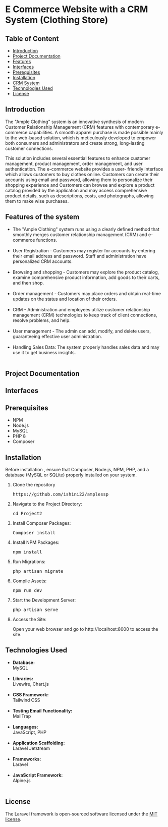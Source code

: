 
# E Commerce Website with a CRM System (Clothing Store)

## Table of Content

- [Introduction](Introduction)
- [Project Documentation](Project-Documentation)
- [Features](Features)
- [Interfaces](Interfaces)
- [Prerequisites](Prerequisites)
- [Installation](Installation)
- [CRM System](CRM-System)
- [Technologies Used](Technologies-Used)
- [License](License)


## Introduction

The "Ample Clothing" system is an innovative synthesis of modern Customer Relationship Management (CRM) features with contemporary e-commerce capabilities. A smooth apparel purchase is made possible mainly to the web-based solution, which is meticulously developed to empower both consumers and administrators and create strong, long-lasting customer connections.

This solution includes several essential features to enhance customer management, product management, order management, and user authentication. The e-commerce website provides a user- friendly interface which allows customers to buy clothes online. Customers can create their accounts using email and password, allowing them to personalize their shopping experience and Customers can browse and explore a product catalog provided by the application and may access comprehensive product details, such as descriptions, costs, and photographs, allowing them to make wise purchases.

## Features of the system

<ul> 
  <li>The "Ample Clothing" system runs using a clearly defined method that smoothly merges customer relationship management (CRM) and e-commerce functions.</li> <br>

<li>User Registration - Customers may register for accounts by entering their email address and password. Staff and administration have personalized CRM accounts.</li> <br>

<li>Browsing and shopping - Customers may explore the product catalog, examine comprehensive product information, add goods to their carts, and then shop.</li> <br>

<li>Order management - Customers may place orders and obtain real-time updates on the status and location of their orders.</li> <br>

<li> CRM - Administration and employees utilize customer relationship management (CRM) technologies to keep track of client connections, resolve problems, and help.</li> <br>

<li> User management - The admin can add, modify, and delete users, guaranteeing effective user administration.</li> <br>

<li> Handling Sales Data: The system properly handles sales data and may use it to get business insights.</li> <br>
</ul>


## Project Documentation


## Interfaces

## Prerequisites
<ul>
<li>NPM</li>
<li>Node.js</li>
<li>MySQL</li>
<li>PHP 8</li>
<li>Composer</li>
</ul>

## Installation
 Before installation , ensure that Composer, Node.js, NPM, PHP, and a database (MySQL or SQLite) properly installed on your system.

<ol><li>Clone the repository
<div class="highlight highlight-source-shell notranslate position-relative overflow-auto" dir="auto" data-snippet-clipboard-copy-content="https://github.com/ishini22/amplessp.git"><pre>https://github.com/ishini22/amplessp</pre></div></li>

<li>Navigate to the Project Directory:
<div class="highlight highlight-source-shell notranslate position-relative overflow-auto" dir="auto" data-snippet-clipboard-copy-content="Project2"><pre>cd Project2</pre></div></li>

<li>Install Composer Packages:
<div class="highlight highlight-source-shell notranslate position-relative overflow-auto" dir="auto" data-snippet-clipboard-copy-content="Composer install"><pre>Composer install</pre></div></li>

<li>Install NPM Packages:
<div class="highlight highlight-source-shell notranslate position-relative overflow-auto" dir="auto" data-snippet-clipboard-copy-content="npm install"><pre>npm install</pre></div></li>

<li>Run Migrations:
<div class="highlight highlight-source-shell notranslate position-relative overflow-auto" dir="auto" data-snippet-clipboard-copy-content="php artisan migrate"><pre>php artisan migrate</pre></div></li>

<li>Compile Assets:
<div class="highlight highlight-source-shell notranslate position-relative overflow-auto" dir="auto" data-snippet-clipboard-copy-content="npm run dev"><pre>npm run dev</pre></div></li>

<li>Start the Development Server:
<div class="highlight highlight-source-shell notranslate position-relative overflow-auto" dir="auto" data-snippet-clipboard-copy-content="php artisan serve"><pre>php artisan serve</pre></div></li>

<li>Access the Site:

Open your web browser and go to http://localhost:8000 to access the site.</li>
</ol>

## Technologies Used

<ul>
        <li><strong>Database:</strong> <br> MySQL</li> <br>
        <li><strong>Libraries:</strong> <br> Livewire, Chart.js</li> <br>
        <li><strong>CSS Framework:</strong> <br> Tailwind CSS</li> <br>
        <li><strong>Testing Email Functionality:</strong> <br> MailTrap</li> <br>
        <li><strong>Languages:</strong> <br> JavaScript, PHP</li> <br>
        <li><strong>Application Scaffolding:</strong> <br> Laravel Jetstream</li> <br>
        <li><strong>Frameworks:</strong> <br> Laravel</li> <br>
        <li><strong>JavaScript Framework:</strong> <br> Alpine.js</li> <br>
    </ul>
    
## License

The Laravel framework is open-sourced software licensed under the [MIT license](https://opensource.org/licenses/MIT).

